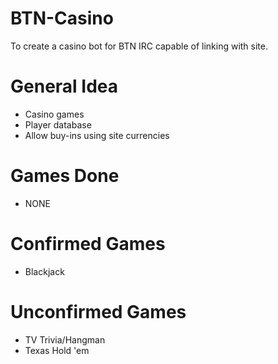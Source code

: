 BTN-Casino
===
To create a casino bot for BTN IRC capable of linking with site.

General Idea
===
- Casino games
- Player database
- Allow buy-ins using site currencies

Games Done
===
- NONE

Confirmed Games
===
- Blackjack

Unconfirmed Games
===
- TV Trivia/Hangman
- Texas Hold 'em

